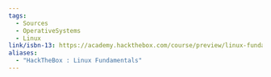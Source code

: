 ```yaml
---
tags:
  - Sources
  - OperativeSystems
  - Linux
link/isbn-13: https://academy.hackthebox.com/course/preview/linux-fundamentals
aliases:
  - "HackTheBox : Linux Fundamentals"
---
```

